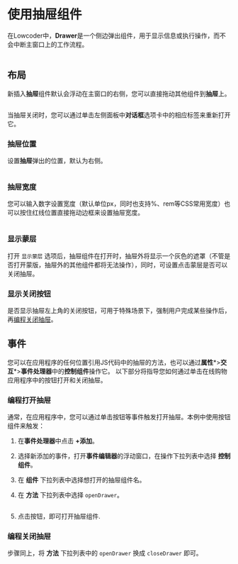 # 使用抽屉组件

在Lowcoder中，**Drawer**是一个侧边弹出组件，用于显示信息或执行操作，而不会中断主窗口上的工作流程。

<figure><img src="../../.gitbook/assets/drawer-shopping-app.gif" alt=""><figcaption></figcaption></figure>

## 布局

新插入**抽屉**组件默认会浮动在主窗口的右侧，您可以直接拖动其他组件到**抽屉**上。

<figure><img src="../../.gitbook/assets/Snipaste_2023-10-01_20-57-24.png" alt=""><figcaption></figcaption></figure>

当抽屉关闭时，您可以通过单击左侧面板中**对话框**选项卡中的相应标签来重新打开它。

### 抽屉位置

设置**抽屉**弹出的位置，默认为右侧。

<figure><img src="../../.gitbook/assets/drawer-position.png" alt=""><figcaption></figcaption></figure>

### 抽屉宽度

您可以输入数字设置宽度（默认单位px，同时也支持%、rem等CSS常用宽度）也可以按住红线位置直接拖动边框来设置抽屉宽度。

<figure><img src="../../.gitbook/assets/16.png" alt=""><figcaption></figcaption></figure>

### 显示蒙层

打开 `显示蒙层` 选项后，抽屉组件在打开时，抽屉外将显示一个灰色的遮罩（不管是否打开蒙版，抽屉外的其他组件都将无法操作），同时，可设置点击蒙层是否可以关闭抽屉。

### 显示关闭按钮

是否显示抽屉左上角的关闭按钮，可用于特殊场景下，强制用户完成某些操作后，再[编程关闭抽屉](#编程关闭抽屉)。

## 事件

您可以在应用程序的任何位置引用JS代码中的抽屉的方法，也可以通过**属性***>**交互***>**事件处理器**中的**控制组件**操作它。
以下部分将指导您如何通过单击在线购物应用程序中的按钮打开和关闭抽屉。

### 编程打开抽屉

通常，在应用程序中，您可以通过单击按钮等事件触发打开抽屉。本例中使用按钮组件来触发：

1. 在**事件处理器**中点击 **+添加**。
2. 选择新添加的事件，打开**事件编辑器**的浮动窗口，在操作下拉列表中选择 **控制组件**。
3. 在 **组件** 下拉列表中选择想打开的抽屉组件名。
4. 在 **方法** 下拉列表中选择 `openDrawer`。

    <figure><img src="../../.gitbook/assets/17.png" alt=""><figcaption></figcaption></figure>
5. 点击按钮，即可打开抽屉组件.

### 编程关闭抽屉

步骤同上，将 **方法** 下拉列表中的 `openDrawer` 换成 `closeDrawer` 即可。
